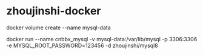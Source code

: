 # zhoujinshi-docker

docker volume create --name mysql-data

docker run --name cnbbx_mysql -v mysql-data:/var/lib/mysql -p 3306:3306 -e MYSQL_ROOT_PASSWORD=123456 -d zhoujinshi/mysql8